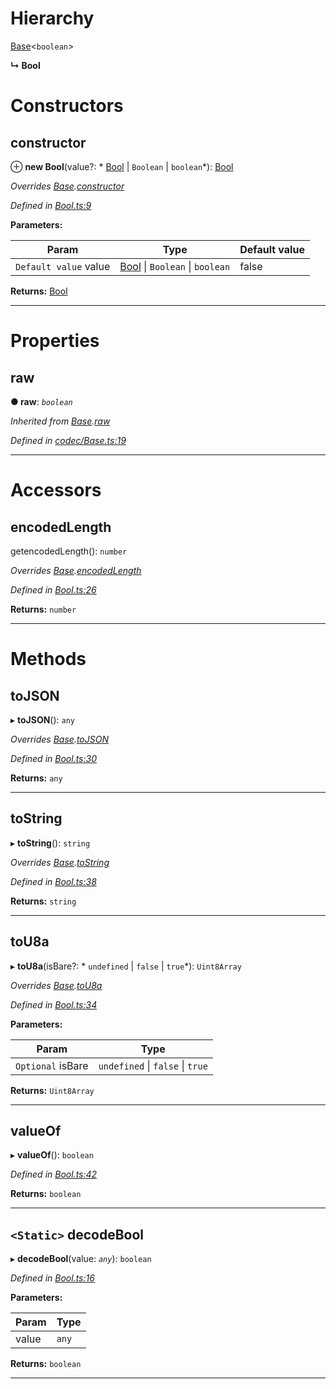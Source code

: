 

# Hierarchy

 [Base](_codec_base_.base.md)<`boolean`>

**↳ Bool**

# Constructors

<a id="constructor"></a>

##  constructor

⊕ **new Bool**(value?: * [Bool](_bool_.bool.md) &#124; `Boolean` &#124; `boolean`*): [Bool](_bool_.bool.md)

*Overrides [Base](_codec_base_.base.md).[constructor](_codec_base_.base.md#constructor)*

*Defined in [Bool.ts:9](https://github.com/polkadot-js/api/blob/4997d8f/packages/types/src/Bool.ts#L9)*

**Parameters:**

| Param | Type | Default value |
| ------ | ------ | ------ |
| `Default value` value |  [Bool](_bool_.bool.md) &#124; `Boolean` &#124; `boolean`| false |

**Returns:** [Bool](_bool_.bool.md)

___

# Properties

<a id="raw"></a>

##  raw

**● raw**: *`boolean`*

*Inherited from [Base](_codec_base_.base.md).[raw](_codec_base_.base.md#raw)*

*Defined in [codec/Base.ts:19](https://github.com/polkadot-js/api/blob/4997d8f/packages/types/src/codec/Base.ts#L19)*

___

# Accessors

<a id="encodedlength"></a>

##  encodedLength

getencodedLength(): `number`

*Overrides [Base](_codec_base_.base.md).[encodedLength](_codec_base_.base.md#encodedlength)*

*Defined in [Bool.ts:26](https://github.com/polkadot-js/api/blob/4997d8f/packages/types/src/Bool.ts#L26)*

**Returns:** `number`

___

# Methods

<a id="tojson"></a>

##  toJSON

▸ **toJSON**(): `any`

*Overrides [Base](_codec_base_.base.md).[toJSON](_codec_base_.base.md#tojson)*

*Defined in [Bool.ts:30](https://github.com/polkadot-js/api/blob/4997d8f/packages/types/src/Bool.ts#L30)*

**Returns:** `any`

___
<a id="tostring"></a>

##  toString

▸ **toString**(): `string`

*Overrides [Base](_codec_base_.base.md).[toString](_codec_base_.base.md#tostring)*

*Defined in [Bool.ts:38](https://github.com/polkadot-js/api/blob/4997d8f/packages/types/src/Bool.ts#L38)*

**Returns:** `string`

___
<a id="tou8a"></a>

##  toU8a

▸ **toU8a**(isBare?: * `undefined` &#124; `false` &#124; `true`*): `Uint8Array`

*Overrides [Base](_codec_base_.base.md).[toU8a](_codec_base_.base.md#tou8a)*

*Defined in [Bool.ts:34](https://github.com/polkadot-js/api/blob/4997d8f/packages/types/src/Bool.ts#L34)*

**Parameters:**

| Param | Type |
| ------ | ------ |
| `Optional` isBare |  `undefined` &#124; `false` &#124; `true`|

**Returns:** `Uint8Array`

___
<a id="valueof"></a>

##  valueOf

▸ **valueOf**(): `boolean`

*Defined in [Bool.ts:42](https://github.com/polkadot-js/api/blob/4997d8f/packages/types/src/Bool.ts#L42)*

**Returns:** `boolean`

___
<a id="decodebool"></a>

## `<Static>` decodeBool

▸ **decodeBool**(value: *`any`*): `boolean`

*Defined in [Bool.ts:16](https://github.com/polkadot-js/api/blob/4997d8f/packages/types/src/Bool.ts#L16)*

**Parameters:**

| Param | Type |
| ------ | ------ |
| value | `any` |

**Returns:** `boolean`

___


